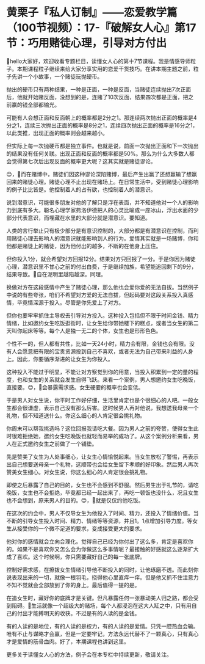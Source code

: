 # 黄栗子『私人订制』——恋爱教学篇（100节视频）：17-『破解女人心』第17节：巧用赌徒心理，引导对方付出

🎼hello大家好，欢迎收看专题栏目，读懂女人心的第十7节课程。我是情感导师粒子。本期课程粒子继续来给大家分享实用的恋爱干货技巧。在讲本期主题之前，粒子先讲一个小故事，一个赌徒玩抛硬币。

抛出的硬币只有两种结果，一种是正面，一种是反面，当赌徒连续抛出7次正面后，他就开始赌反面，没想到的是，连赌了10次反面，结果四次都是正面，把之前赢的钱全部都输光。

可能有人会想正面和反面朝上的概率都是2分之1。那连续两次抛出正面的概率是4分之1，连续三次抛出正面的概率是8分之1，连续四次抛出正面的概率是16分之1，以此类推，出现正面的概率则会越来越小。

但实际上每一次抛硬币都是独立事件。也就是说，前面一次抛出正面和下一次抛出的结果没有任何关联。出现正面和反面的概率都是50%。那么为什么大多数人都会觉得第七次后出现反面的概率更大呢？这其实就是赌徒谬论。

😊，🎼而在赌博中，赌徒们因这种谬论深陷赌博，最后产生出赢了还想赢输了想赢回来的赌徒心理。赌徒心理不止出现在赌场上。在日常生活中，受到赌徒心理影响的例子比比皆是。他控制着人的占有欲，也控制着人的潜意识。

说到潜意识，可能很多朋友对他的了解只是浮在表面，并不知道他对一个人的影响力到底有多大。聪名心理学家弗洛伊德把人的心灵比喻成一座冰山，浮出水面的少部分代表意识，而埋藏在水里的大部分就是潜意识。要知道。

人类的言行举止只有极少部分是有意识控制的，大部分都是有潜意识在控制，而利用赌徒心理去影响人的潜意识就能影响到人的行为。爱情其实就是一场赌博，你和他都是赌徒上的赌徒，因为他付出的越多，不断的在他身上压住。

但你投入1分，就会希望对方回报12分。结果对方只回报了一分。于是你因为赌徒心理，潜意识里不甘心之前的付出白费，于是继续加族，希望能追回剩下的9分，结果导致。🎼自在泥明里越陷越深。同理。

换做对方在这段感情中产生了赌徒心理，那么他也会爱你爱的无法自拔。当然例子中说的有些夸张，咱们不希望对方爱的无法自拔，但起码要对这段关系投入真感情，毕竟情深源于投入。尽管是你先爱上了对方。

但你也要牢牢抓住主导权去引导对方投入。这种投入包括但不限于时间金钱、精力情绪，比如邀约女生吃饭逛街时，让女生给你带她楼下的糕点，或者当女生的第二天叫你起床等等。每个人是独一无二的个体，女生也是形形色色。

个性不一的，但人都有共性，比如一天24小时，精力会有限，金钱也会有限。没有人会愿意把有限的宝贵资源投到自己不喜欢，或者无法为自己带来利益的人身上。因此，你要循序渐进的让女生为你投入。

这种投入不能过于明显，不能让对方察觉到你的用意，当投入积累到一定的量的程度，也和女生的关系就会发生自得飞跃。来看一个案例，男人想邀约女生吃晚饭，直接要。😊，🎼会暴露需求感。女生硬要的概率也会变低。

于是男人对女生说，你平时工作好仔细，生活里肯定也是个很细心的人吧。一般女生都会很谦虚，表示自己没有那么厉害。这时候男人再对他说，我想送我母亲一个礼物，但不知道送什么。你这么细心的人肯定很会挑礼物。

你周末可以帮我挑选吗？这位回报我请吃大餐。因为男人之前的夸赞，使得女生此时很难拒绝她，邀约女生吃晚饭也就轻而易举的成功了。从这个案例分析来看，男人在正式邀约女生之前做了一个铺垫。

先是赞美了女生为人处事细心，让女生心情愉悦起来。当女生放松了警惕，再表示出自己想要送母亲一个礼物，这顺带也会给女生留下孝顺的好印象。然后男人再次赞美女生细心。对女生说，你这么细心的人肯定很会挑礼物。

即使之后暴露了自己的目的，女生也不会感到不舒服。然后男生出于礼节的，请吃晚饭，女生也不会拒绝，毕竟都已经一起出来了，再吃一顿饭也没什么，况且女生也不会想到，原来男人的目的。😊，🎼就是仅仅约他吃饭。

在这次的约会中，男人不仅导女生为他投入了时间、精力，还投入了情绪价值。当不断的引导女生投入时间、精力、情绪等等资源，并且1。1点增加引导力度。等女生从接受你的一个微不足道的要求，变成接受更大的要求。

他对你的感情就会立向合理化。觉得自己已经为你付出了这么多，肯定是喜欢你的。如果不是喜欢你又怎么会为你做这么多事情呢？最接触的好感就这么逐渐扩大成了喜欢。这个时候啊，你只需要藏好自己的每一张底牌。

控制好需求感，在撩拨女生情绪引导他不断投入的同时，让他琢磨不透。而此刻你说表现出来的一切，就像一根羽毛，挠得他心里直痒一痒。但是他又抓不住注意力不知不觉就会全部放到了你的身上。最后值得一提的是。

在追女生时，藏好你的底牌才是关键。但凡暴露任何一张暴动美人归之路，都会受到阻碍。🎼生活就像一个超级大的赌场，每个人都浸泡在这大人缸之中，只有用自己的付出才能搏明天的收获。不过是有的人读的是金钱。

有的人读的是地位，有的人读的是权力，有的人读的是爱情。只凭一腔热血会输。唯有不止与谋略才会赢，但是一定要牢记，方法永远代替不了一颗真心，只有真心才是爱情的筋骨血肉。好了，本期课程也讲到这里。

更多关于读懂女人心的方法，例子会在本专栏中持续更新，敬请关注。